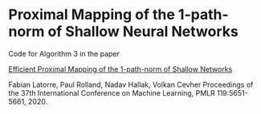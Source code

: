 # Proximal Mapping of the 1-path-norm of Shallow Neural Networks

Code for Algorithm 3 in the paper

[Efficient Proximal Mapping of the 1-path-norm of Shallow Networks](https://proceedings.mlr.press/v119/latorre20a.html)

Fabian Latorre, Paul Rolland, Nadav Hallak, Volkan Cevher Proceedings of the 37th International Conference on Machine Learning, PMLR 119:5651-5661, 2020.

